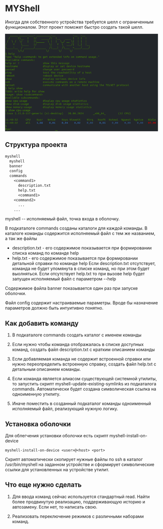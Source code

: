 # MYShell

Иногда для собственного устройства требуется шелл с ограниченным функционалом. Этот проект поможет
быстро создать такой шелл.

![Session screenshot](.screenshot.png)

## Структура проекта

```
myshell
  myshell
  banner
  config
  commands
    <command1>
      description.txt
      help.txt
      <command1>
    <command2>
      ...
    ...
```

myshell -- исполняемый файл, точка входа в оболочку.

В подкаталоге commands созданы каталоги для каждой команды.
В каталоге команды содержится исполняемый файл с тем же названием, а так же файлы
- description.txt - его содержимое показывается при формировании списка команд по команде help
- help.txt - его содержимое показывается при формировании детальной справки по команде help <command>
Если description.txt отсутствует, команда не будет упомянута в списке команд, но при этом будет выолняться.
Если отсутствует help.txt то при вызове help <command> будет запущен исполняемый файл <command> c параметром --help

Содержимое файла banner показывается один раз при запуске оболочки.

Файл config содержит настраиваемые параметры. Вроде бы назначение параметров должно быть интуитивно понятно.

## Как добавить команду

1. В подкаталоге commands создать каталог с именем команды

2. Если нужно чтобы команда отображалась в списке доступных команд, 
создать файл description.txt с кратким описанием команды

3. Если добавляемая команда не содержит встроенной справки или нужно 
переопределить встроенную справку, создать файл help.txt с детальным 
описанием команды.

4. Если команда является алиасом существующей системной утилиты, то 
запустить скрипт myshell-update-existing-symlinks из подкаталога commands. 
Автоматически будет создана символическая ссылка на одноименную утилиту. 

5. Иначе поместить в созданный подкаталог команды одноименный исполняемый 
файл, реализующий нужную логику.

## Установка оболочки

Для облегчения установки оболочки есть скрипт myshell-install-on-device
```
myshell-install-on-device <user>@<host> <port>
```
Скрипт автоматически скопирует нужные файлы по ssh в каталог /usr/bin/myshell 
на заданном устройстве и сформирует символические ссылки для установленных на 
устройстве утилит.

## Что еще нужно сделать

1. Для ввода команд сейчас используется стандартный read. Найти более продвинутую 
реализацию, поддерживающую историю и автозамену. Если нет, то написать свою.

2. Реализовать переключение режимов с различными наборами команд.
